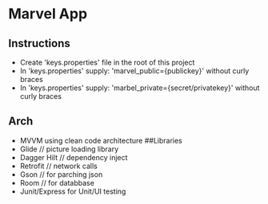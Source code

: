 # Marvel App

## Instructions
- Create 'keys.properties' file in the root of this project
- In 'keys.properties' supply: 'marvel_public={publickey}' without curly braces
- In 'keys.properties' supply: 'marbel_private={secret/privatekey}' without curly braces


## Arch
- MVVM using clean code architecture
##Libraries
- Glide // picture loading library
- Dagger Hilt // dependency inject
- Retrofit // network calls
- Gson // for parching json
- Room // for databbase
- Junit/Express for Unit/UI testing
